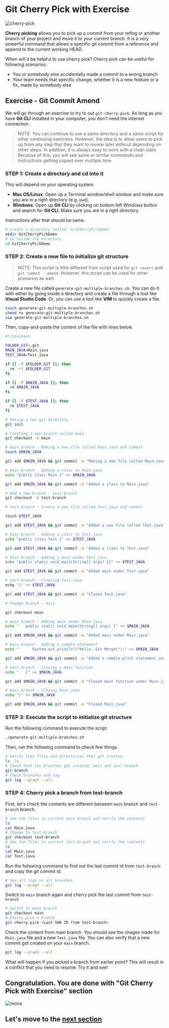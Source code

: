 # Git Cherry Pick  with Exercise

![cherry-pick](https://user-images.githubusercontent.com/5396174/188551642-e1faf817-a6b4-49ee-aff0-5a50496821e1.jpg)

**Cherry picking** allows you to pick up a commit from your reflog or another branch of your project and move it to your current branch. It is a very powerful command that allows a specific git commit from a reference and append to the current working HEAD.

When will it be helpful to use cherry pick? Cherry pick can be useful for following scenarios:
- You or somebody else accidentally made a commit to a wrong branch
- Your team needs that specific change, whether it is a new feature or a fix, made by somebody else

## Exercise - Git Commit Amend

We will go through an exercise to try to out `git cherry-pick`. As long as you have **Git CLI** installed in your computer, you don't need the internet connection.

> NOTE: You can continue to use a same directory and a same script for other continuing exercises. However, the idea is to allow users to pick up from any step that they want to review later without depending on other steps. In addition, it is always easy to work with a clean slate. Because of this, you will see same or similar commands and instructions getting copied over multiple time.

### STEP 1: Create a directory and cd into it

This will depend on your operating system. 

- **Mac OS/Linux**: Open up a Terminal window/shell window and make sure you are in a right directory (e.g. `pwd`). 
- **Windows**: Open up **Git CLI** by clicking on bottom left Windows button and search for **Git CLI**. Make sure you are in a right directory. 

Instructions after that should be same. 

```bash
# Create a directory called `GitCherryPickDemo`
mkdir GitCherryPickDemo
# Go inside the directory
cd GitCherryPickDemo
```

### STEP 2: Create a new file to initialize git structure

> NOTE: This script is little different from script used for `git revert` and `git commit --amend`. However, this script can be used for other scenarios as well.

Create a new file called `generate-git-multiple-branches.sh`. You can do it with either by going inside a directory and create a file through a tool like **Visual Studio Code**. Or, you can use a tool like **VIM** to quickly create a file.

```bash
touch generate-git-multiple-branches.sh
chmod +x generate-git-multiple-branches.sh
vim generate-git-multiple-branches.sh
```

Then, copy-and-paste the content of the file with lines below.

```bash
#!/bin/bash

FOLDER_GIT=.git
MAIN_JAVA=Main.java
TEST_JAVA=Test.java

if [[ -f $FOLDER_GIT ]]; then
  rm -rf $FOLDER_GIT
fi

if [[ -f $MAIN_JAVA ]]; then
  rm $MAIN_JAVA
fi

if [[ -f $TEST_JAVA ]]; then
  rm $TEST_JAVA
fi

# Making a new git directory
git init

# Creating a new branch called main
git checkout -b main

# main branch - Making a new file called Main.java and commit
touch $MAIN_JAVA

git add $MAIN_JAVA && git commit -m "Making a new file called Main.java"

# main branch - Adding a class to Main.java
echo "public class Main {" >> $MAIN_JAVA

git add $MAIN_JAVA && git commit -m "Added a class to Main.java"

# Add a new branch - test-branch
git checkout -b test-branch

# test-branch - Create a new file called Test.java and commit

touch $TEST_JAVA

git add $TEST_JAVA && git commit -m "Added a new file called Test.java"

# test-branch - Adding a class to Test.java
echo "public class Test {" >> $TEST_JAVA

git add $TEST_JAVA && git commit -m "Added a class to Test.java"

# test-branch - Adding a main under Test.java
echo "public static void main(String[] args) {}" >> $TEST_JAVA

git add $TEST_JAVA && git commit -m "Added main under Test.java"

# test-branch - Cloasing Test.java
echp "}" >> $TEST_JAVA

git add $TEST_JAVA && git commit -m "Closed Test.java"

# Change branch - main

git checkout main

# main branch - Adding main under Main.java
echo "   public static void main(String[] args) {" >> $MAIN_JAVA

git add $MAIN_JAVA && git commit -m "Added main under Main.java"

# main branch - Adding a sample statement
echo "      System.out.println(\"Hello, Git Merge\");" >> $MAIN_JAVA

git add $MAIN_JAVA && git commit -m "Added a sample print statement under Main.java"

# main branch - Closing a main function
echo "   }" >> $MAIN_JAVA

git add $MAIN_JAVA && git commit -m "Closed main function under Main.java"

# main branch - Closing Main.java
echo "}" >> $MAIN_JAVA

git add $MAIN_JAVA && git commit -m "Closed Main.java"
```

### STEP 3: Execute the script to initialize git structure

Run the following command to execute the script

```bash
./generate-git-multiple-branches.sh
```

Then, run the following command to check few things.

```bash
# Verify that files and directories that got created
ls -la
# Check that two branches got created: main and test-branch
git branch
# Check branches and log
git log --graph --all
```

### STEP 4: Cherry pick a branch from test-branch

First, let's check the contents are different between `main` branch and `test-branch` branch. 

```bash
# See the files in current main branch and verify the contents
ls
cat Main.java
# Change to test-branch
git checkout test-branch
# See the files in current test-branch and verify the contents
ls
cat Main.java
cat Test.java
```

Run the following command to find out the last commit id from `test-branch` and copy the git commit id.

```bash
# See all logs in all branches
git log --graph --all
```

Switch to `main` branch again and cherry pick the last commit from `test-branch`

```bash
# Switch to main branch
git checkout main
# Cherry pick a branch
git cherry-pick <Last SHA ID from test-branch>
```

Check the content from main branch. You should see the chages made for `Main.java` file and a new `Test.java` file. You can also verify that a new commit got created on your `main` branch.

```bash
git log --graph --all
```

What will happen if you picked a branch from earlier point? This will result in a conflict that you need to resolve. Try it and see!

## Congratulation. You are done with "Git Cherry Pick with Exercise" section

![mona](https://user-images.githubusercontent.com/5396174/187010589-a9cbdd9f-f9eb-4e3b-bac0-4abeb8714e8d.png) 

## Let's move to the [next section](7_GitRebase_And_Squash_With_Exercise.md)
